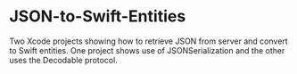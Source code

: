 # JSON-to-Swift-Entities
Two Xcode projects showing how to retrieve JSON from server and convert to Swift entities. One project shows use of JSONSerialization and the other uses the Decodable protocol.
